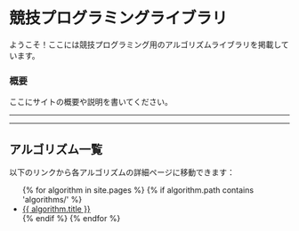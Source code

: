 # 競技プログラミングライブラリ

ようこそ！ここには競技プログラミング用のアルゴリズムライブラリを掲載しています。

### 概要

ここにサイトの概要や説明を書いてください。

---

---

## アルゴリズム一覧

以下のリンクから各アルゴリズムの詳細ページに移動できます：

<ul>
  {% for algorithm in site.pages %}
    {% if algorithm.path contains 'algorithms/' %}
      <li><a href="{{ algorithm.url }}">{{ algorithm.title }}</a></li>
    {% endif %}
  {% endfor %}
</ul>
